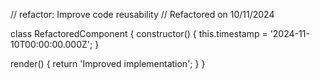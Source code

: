 // refactor: Improve code reusability
// Refactored on 10/11/2024

class RefactoredComponent {
  constructor() {
    this.timestamp = '2024-11-10T00:00:00.000Z';
  }

  render() {
    return 'Improved implementation';
  }
}